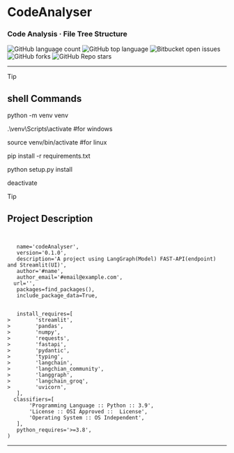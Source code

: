 # CodeAnalyser
### Code Analysis · File Tree Structure

![GitHub language count](https://img.shields.io/github/languages/count/pravar-more/CodeAnalyser)
![GitHub top language](https://img.shields.io/github/languages/top/pravar-more/CodeAnalyser?color=yellow)
![Bitbucket open issues](https://img.shields.io/bitbucket/issues/pravar-more/CodeAnalyser)
![GitHub forks](https://img.shields.io/github/forks/pravar-more/CodeAnalyser?style=social)
![GitHub Repo stars](https://img.shields.io/github/stars/pravar-more/CodeAnalyser?style=social)

-----

>[!TIP]
> ## shell Commands
>
> python -m venv venv
>
> .\venv\Scripts\activate         #for windows
>
> source venv/bin/activate        #for linux
>
> pip install -r requirements.txt
>
> python setup.py install
>
> deactivate


>[!TIP]
> ## Project Description
> ```
>
>
>    name='codeAnalyser',
>    version='0.1.0',
>    description='A project using LangGraph(Model) FAST-API(endpoint) and Streamlit(UI)',
>    author='#name',
>    author_email='#email@example.com',
>   url='',  
>    packages=find_packages(),
>    include_package_data=True,
>
>
>    install_requires=[
> >        'streamlit',
> >        'pandas',
> >        'numpy',
> >        'requests',
> >        'fastapi',
> >        'pydantic',
> >        'typing',
> >        'langchain',
> >        'langchian_community',
> >        'langgraph',
> >        'langchain_groq',
> >        'uvicorn',
>    ],
>   classifiers=[
>        'Programming Language :: Python :: 3.9',
>        'License :: OSI Approved ::  License',
>        'Operating System :: OS Independent',
>    ],
>    python_requires='>=3.8',
>)
> ```

---

